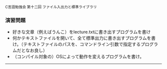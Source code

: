 <small>C言語勉強会 第十二回 ファイル入出力と標準ライブラリ</small>
###  演習問題

* 好きな文章（例えばうんこ）をlecture.txtに書き出すプログラムを書け
* 何かテキストファイルを開いて、全て標準出力に書き出すプログラムを書け。（テキストファイルのパスを、コマンドライン引数で指定するプログラムだとなお良し）
* （コンパイル対象の）OSによって動作を変えるプログラムを書け。

----